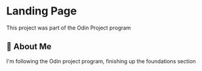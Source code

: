 
# Landing Page

This project was part of the Odin Project program

## 🚀 About Me
I'm following the Odin project program, finishing up the foundations section 

